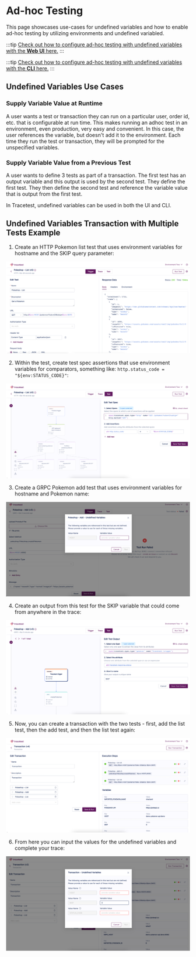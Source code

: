 # Ad-hoc Testing

This page showcases use-cases for undefined variables and how to enable ad-hoc testing by utilizing environments and undefined variabled.

:::tip
[Check out how to configure ad-hoc testing with undefined variables with the **Web UI** here.](../web-ui/undefined-variables.md)
:::

:::tip
[Check out how to configure ad-hoc testing with undefined variables with the **CLI** here.](../cli/undefined-variables.md)
:::

## **Undefined Variables Use Cases**

### **Supply Variable Value at Runtime**

A user wants a test or transaction they can run on a particular user, order id, etc. that is configurable at run time. This makes running an adhoc test in an environment, even production, very easy and convenient. In this case, the user references the variable, but doesn't add it to the environment. Each time they run the test or transaction, they will be prompted for the unspecified variables.

### **Supply Variable Value from a Previous Test**

A user wants to define 3 tests as part of a transaction. The first test has an output variable and this output is used by the second test. They define the first test. They then define the second test and reference the variable value that is output from the first test. 

In Tracetest, undefined variables can be used in both the UI and CLI. 

## **Undefined Variables Transaction with Multiple Tests Example**

1. Create an HTTP Pokemon list test that uses environment variables for hostname and the SKIP query parameter:

![Create Pokemon List](../img/pokeshop-list.png)

2. Within the test, create test spec assertions that use environment variables for comparators, something like: `http.status_code = "${env:STATUS_CODE}"`:

![Create Test Spec Assertionsl](../img/create-test-spec-assertions.png)

3. Create a GRPC Pokemon add test that uses environment variables for hostname and Pokemon name:

![Create GRPC](../img/create-grpc.png)

4. Create an output from this test for the SKIP variable that could come from anywhere in the trace:

![Test Output](../img/test-output.png)

5. Now, you can create a transaction with the two tests - first, add the list test, then the add test, and then the list test again:

![Create Transaction](../img/create-transaction.png)

6. From here you can input the values for the undefined variables and complete your trace:

![Input Values](../img/input-values.png)